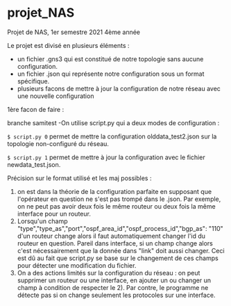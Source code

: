 # projet_NAS
Projet de NAS, 1er semestre 2021 4ème année



Le projet est divisé en plusieurs éléments : 
 - un fichier .gns3 qui est constitué de notre topologie sans aucune configuration.
 - un fichier .json qui représente notre configuration sous un format spécifique.
 - plusieurs facons de mettre à jour la configuration de notre réseau avec une nouvelle configuration

1ère facon de faire :

branche samitest 
-On utilise script.py qui a deux modes de configuration : 

`$ script.py 0`
permet de mettre la configuration olddata_test2.json sur la topologie non-configuré du réseau.


`$ script.py 1`
permet de mettre à jour la configuration avec le fichier newdata_test.json.

Précision sur le format utilisé et les maj possibles :

1) on est dans la théorie de la configuration parfaite en supposant que l'opérateur en question ne s'est pas trompé dans le .json. Par exemple, on ne peut pas avoir deux fois le même routeur ou deux fois la même interface pour un routeur.
2) Lorsqu'un champ "type","type_as","port","ospf_area_id","ospf_process_id","bgp_as": "110" d'un routeur change alors il faut automatiquement changer l'id du routeur en question. Pareil dans interface, si un champ change alors c'est nécessairement que la donnée dans "link" doit aussi changer. Ceci est dû au fait que script.py se base sur le changement de ces champs pour détecter une modification du fichier.
3) On a des actions limités sur la configuration du réseau : on peut supprimer un routeur ou une interface, en ajouter un ou changer un champ à condition de respecter le 2). Par contre, le programme ne détecte pas si on change seulement les protocoles sur une interface.
